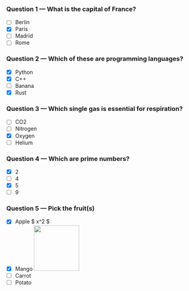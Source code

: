 ### Question 1 — What is the capital of France?
- [ ] Berlin
- [x] Paris
- [ ] Madrid
- [ ] Rome

### Question 2 — Which of these are programming languages?
- [x] Python
- [x] C++
- [ ] Banana
- [x] Rust

### Question 3 — Which single gas is essential for respiration?
- [ ] CO2
- [ ] Nitrogen
- [x] Oxygen
- [ ] Helium

### Question 4 — Which are prime numbers?
- [x] 2
- [ ] 4
- [x] 5
- [ ] 9

### Question 5 — Pick the fruit(s)
- [x] Apple $ x^2 $
- [x] Mango <img src="https://upload.wikimedia.org/wikipedia/commons/9/9f/Not-gate-en.svg" width="120">
- [ ] Carrot
- [ ] Potato
